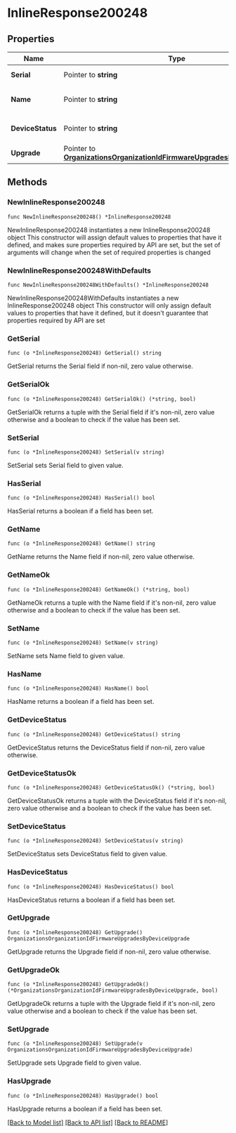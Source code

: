 # InlineResponse200248

## Properties

Name | Type | Description | Notes
------------ | ------------- | ------------- | -------------
**Serial** | Pointer to **string** | Serial of the device | [optional] 
**Name** | Pointer to **string** | Name assigned to the device | [optional] 
**DeviceStatus** | Pointer to **string** | Status of the device upgrade | [optional] 
**Upgrade** | Pointer to [**OrganizationsOrganizationIdFirmwareUpgradesByDeviceUpgrade**](OrganizationsOrganizationIdFirmwareUpgradesByDeviceUpgrade.md) |  | [optional] 

## Methods

### NewInlineResponse200248

`func NewInlineResponse200248() *InlineResponse200248`

NewInlineResponse200248 instantiates a new InlineResponse200248 object
This constructor will assign default values to properties that have it defined,
and makes sure properties required by API are set, but the set of arguments
will change when the set of required properties is changed

### NewInlineResponse200248WithDefaults

`func NewInlineResponse200248WithDefaults() *InlineResponse200248`

NewInlineResponse200248WithDefaults instantiates a new InlineResponse200248 object
This constructor will only assign default values to properties that have it defined,
but it doesn't guarantee that properties required by API are set

### GetSerial

`func (o *InlineResponse200248) GetSerial() string`

GetSerial returns the Serial field if non-nil, zero value otherwise.

### GetSerialOk

`func (o *InlineResponse200248) GetSerialOk() (*string, bool)`

GetSerialOk returns a tuple with the Serial field if it's non-nil, zero value otherwise
and a boolean to check if the value has been set.

### SetSerial

`func (o *InlineResponse200248) SetSerial(v string)`

SetSerial sets Serial field to given value.

### HasSerial

`func (o *InlineResponse200248) HasSerial() bool`

HasSerial returns a boolean if a field has been set.

### GetName

`func (o *InlineResponse200248) GetName() string`

GetName returns the Name field if non-nil, zero value otherwise.

### GetNameOk

`func (o *InlineResponse200248) GetNameOk() (*string, bool)`

GetNameOk returns a tuple with the Name field if it's non-nil, zero value otherwise
and a boolean to check if the value has been set.

### SetName

`func (o *InlineResponse200248) SetName(v string)`

SetName sets Name field to given value.

### HasName

`func (o *InlineResponse200248) HasName() bool`

HasName returns a boolean if a field has been set.

### GetDeviceStatus

`func (o *InlineResponse200248) GetDeviceStatus() string`

GetDeviceStatus returns the DeviceStatus field if non-nil, zero value otherwise.

### GetDeviceStatusOk

`func (o *InlineResponse200248) GetDeviceStatusOk() (*string, bool)`

GetDeviceStatusOk returns a tuple with the DeviceStatus field if it's non-nil, zero value otherwise
and a boolean to check if the value has been set.

### SetDeviceStatus

`func (o *InlineResponse200248) SetDeviceStatus(v string)`

SetDeviceStatus sets DeviceStatus field to given value.

### HasDeviceStatus

`func (o *InlineResponse200248) HasDeviceStatus() bool`

HasDeviceStatus returns a boolean if a field has been set.

### GetUpgrade

`func (o *InlineResponse200248) GetUpgrade() OrganizationsOrganizationIdFirmwareUpgradesByDeviceUpgrade`

GetUpgrade returns the Upgrade field if non-nil, zero value otherwise.

### GetUpgradeOk

`func (o *InlineResponse200248) GetUpgradeOk() (*OrganizationsOrganizationIdFirmwareUpgradesByDeviceUpgrade, bool)`

GetUpgradeOk returns a tuple with the Upgrade field if it's non-nil, zero value otherwise
and a boolean to check if the value has been set.

### SetUpgrade

`func (o *InlineResponse200248) SetUpgrade(v OrganizationsOrganizationIdFirmwareUpgradesByDeviceUpgrade)`

SetUpgrade sets Upgrade field to given value.

### HasUpgrade

`func (o *InlineResponse200248) HasUpgrade() bool`

HasUpgrade returns a boolean if a field has been set.


[[Back to Model list]](../README.md#documentation-for-models) [[Back to API list]](../README.md#documentation-for-api-endpoints) [[Back to README]](../README.md)


